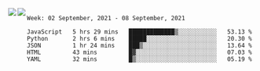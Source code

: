 <a href="https://github.com/anuraghazra/github-readme-stats">
  <img align="left" src="https://github-readme-stats.vercel.app/api?username=Tanesan&count_private=true&show_icons=true" />
</a>
<a href="https://github.com/anuraghazra/github-readme-stats">
  <img align="left" src="https://github-readme-stats.vercel.app/api/top-langs/?username=Tanesan" />
</a>

<!--START_SECTION:waka-->
```text
Week: 02 September, 2021 - 08 September, 2021

JavaScript   5 hrs 29 mins   █████████████▒░░░░░░░░░░░   53.13 % 
Python       2 hrs 6 mins    █████░░░░░░░░░░░░░░░░░░░░   20.30 % 
JSON         1 hr 24 mins    ███▒░░░░░░░░░░░░░░░░░░░░░   13.64 % 
HTML         43 mins         █▓░░░░░░░░░░░░░░░░░░░░░░░   07.03 % 
YAML         32 mins         █▒░░░░░░░░░░░░░░░░░░░░░░░   05.19 % 
```
<!--END_SECTION:waka-->
